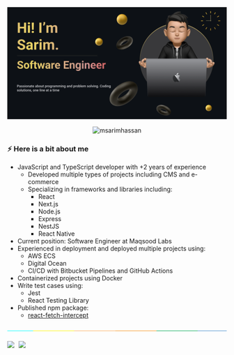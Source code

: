 <div>
  <img src="assets/banner.png" alt="msarimhassan"/>
</div>

<p align="center"> <img src="https://komarev.com/ghpvc/?username=msarimhassan&label=Profile%20views&color=0e75b6&style=flat" alt="msarimhassan" /> </p>


### ⚡️ Here is a bit about me
- JavaScript and TypeScript developer with +2 years of experience
  - Developed multiple types of projects including CMS and e-commerce
  - Specializing in frameworks and libraries including:
    - React
    - Next.js
    - Node.js
    - Express
    - NestJS
    - React Native
- Current position: Software Engineer at Maqsood Labs
- Experienced in deployment and deployed multiple projects using:
  - AWS ECS
  - Digital Ocean
  - CI/CD with Bitbucket Pipelines and GitHub Actions
- Containerized projects using Docker
- Write test cases using:
  - Jest
  - React Testing Library
- Published npm package:
  - [react-fetch-intercept](https://www.npmjs.com/package/react-fetch-interceptor)

 <img src="assets/separate.jpg" alt="msarimhassan"/>

<div style='display:flex;margin-top:20px'>

<a href="https://www.linkedin.com/in/msarimhassan/" target="_blank" rel="noopener noreferrer">
  <img src="https://img.shields.io/badge/LinkedIn-Sarim%20Hassan-blue?logo=linkedin&logoColor=blue&color=blue" />
</a>

<a href="mailto:msarimdev@gmail.com.com" target="_blank" rel="noopener noreferrer" style='margin-left:10px'>
  <img src="https://img.shields.io/badge/Gmail-Sarim%20Hassan-red?logo=gmail&logoColor=red&color=red" />
</a>

<div>
